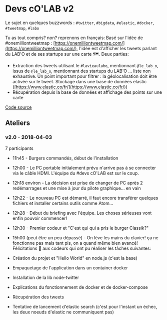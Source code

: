 # Devs cO'LAB v2

Le sujet en quelques buzzwords : `#twitter`, `#bigdata`, `#elastic`, `#docker`, `#tweetmap`, `#labo`

Tu as tout compris? non? reprenons en français:
Basé sur l'idée de #onemilliontweetmap : [https://onemilliontweetmap.com/](https://onemilliontweetmap.com/),
l'idée est d'afficher les tweets parlant du LAB'O et de ses startups sur une carte 🗺️. Deux parties:
- Extraction des tweets utilisant le `#lavieaulabo`, mentionnant `@le_lab_o`, issus de `@le_lab_o`, mentionnant des startups du LAB'O ... liste non exhaustive. Un point important pour filtrer : la géolocalisation doit être activée sur le tweet. Stockage dans une base de données elastic ([https://www.elastic.co/fr/](https://www.elastic.co/fr/))
- Récupération depuis la base de données et affichage des points sur une carte

[Code source](https://github.com/lab-o/devs-colab-v2)

## Ateliers
### v2.0 - 2018-04-03

7 participants

- 11h45 - Burgers commandés, début de l'installation
- 12h00 - Le PC portable initialement prévu n'arrive pas à se connecter via le câble HDMI. L'équipe du #devs cO'LAB est sur le coup.
- 12h18 environ - La décision est prise de changer de PC après 2 redémarrages et une mise à jour du pilote graphique... en vain
- 12h22 - Le nouveau PC est démarré, il faut encore transférer quelques fichiers et installer certains outils comme Atom...
- 12h28 - Début du briefing avec l'équipe. Les choses sérieuses vont enfin pouvoir commencer!
- 12h30 - Premier codeur et "C'est qui qui a pris le burger Classik?"

- 15h00 (peut être un peu dépassé) - On lève les mains du clavier! ça ne fonctionne pas mais tant pis, on a quand même bien avancé! Félicitations 👏 aux codeurs qui ont pu réaliser les tâches suivantes: 

- Création du projet et "Hello World" en node.js (c'est la base)
- Empaquetage de l'application dans un container docker
- Installation de la lib node-twitter
- Explications du fonctionnement de docker et de docker-compose
- Récupération des tweets
- Tentative de lancement d'elastic search (c'est pour l'instant un échec, les deux noeuds d'elastic ne communiquent pas)
